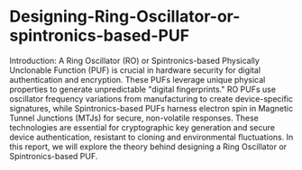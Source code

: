 # Designing-Ring-Oscillator-or-spintronics-based-PUF
Introduction:
          A Ring Oscillator (RO) or Spintronics-based Physically Unclonable Function (PUF) is crucial in hardware security for digital authentication and encryption. These PUFs leverage unique physical properties to generate unpredictable "digital fingerprints." RO PUFs use oscillator frequency variations from manufacturing to create device-specific signatures, while Spintronics-based PUFs harness electron spin in Magnetic Tunnel Junctions (MTJs) for secure, non-volatile responses. These technologies are essential for cryptographic key generation and secure device authentication, resistant to cloning and environmental fluctuations. In this report, we will explore the theory behind designing a Ring Oscillator or Spintronics-based PUF.
